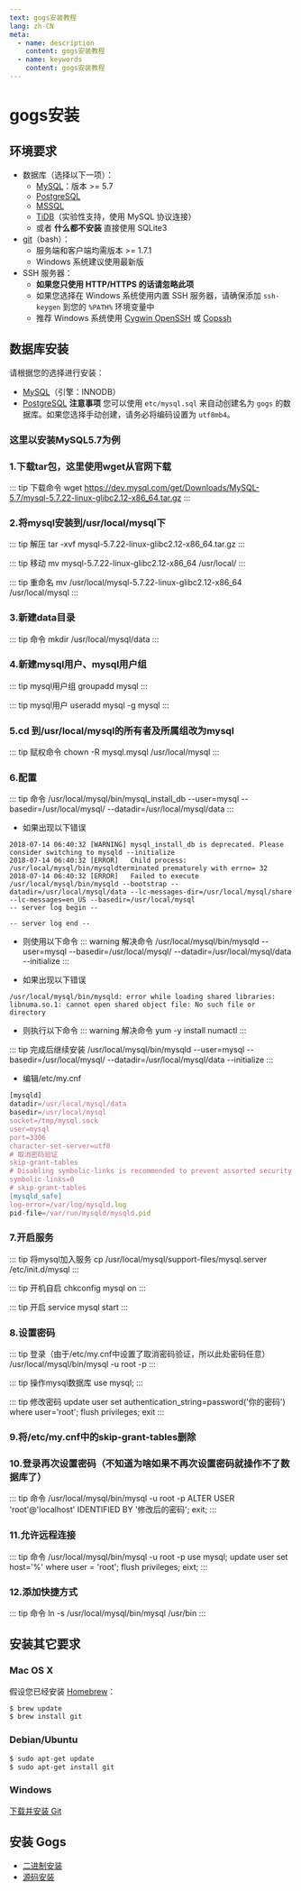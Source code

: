 ```yaml
---
text: gogs安装教程
lang: zh-CN
meta:
  - name: description
    content: gogs安装教程
  - name: keywords
    content: gogs安装教程
---
```

# gogs安装

## 环境要求


- 数据库（选择以下一项）：
    - [MySQL](http://dev.mysql.com)：版本 >= 5.7
    - [PostgreSQL](http://www.postgresql.org/)
    - [MSSQL](https://en.wikipedia.org/wiki/Microsoft_SQL_Server)
    - [TiDB](https://github.com/pingcap/tidb)（实验性支持，使用 MySQL 协议连接）
    - 或者 **什么都不安装** 直接使用 SQLite3
- [git](http://git-scm.com/)（bash）：
    - 服务端和客户端均需版本 >= 1.7.1
    - Windows 系统建议使用最新版
- SSH 服务器：
    - **如果您只使用 HTTP/HTTPS 的话请忽略此项**
    - 如果您选择在 Windows 系统使用内置 SSH 服务器，请确保添加 `ssh-keygen` 到您的 `%PATH%` 环境变量中
    - 推荐 Windows 系统使用 [Cygwin OpenSSH](http://docs.oracle.com/cd/E24628_01/install.121/e22624/preinstall_req_cygwin_ssh.htm) 或 [Copssh](https://www.itefix.net/copssh)


## 数据库安装
请根据您的选择进行安装：
- [MySQL](http://dev.mysql.com/downloads/mysql/)（引擎：INNODB）
- [PostgreSQL](http://www.postgresql.org/download/)
**注意事项** 您可以使用 `etc/mysql.sql` 来自动创建名为 `gogs` 的数据库。如果您选择手动创建，请务必将编码设置为 `utf8mb4`。

###  这里以安装MySQL5.7为例

### 1.下载tar包，这里使用wget从官网下载
::: tip 下载命令
wget https://dev.mysql.com/get/Downloads/MySQL-5.7/mysql-5.7.22-linux-glibc2.12-x86_64.tar.gz
:::

### 2.将mysql安装到/usr/local/mysql下
::: tip 解压
tar -xvf mysql-5.7.22-linux-glibc2.12-x86_64.tar.gz
:::

::: tip 移动
mv mysql-5.7.22-linux-glibc2.12-x86_64 /usr/local/
:::

::: tip 重命名
mv /usr/local/mysql-5.7.22-linux-glibc2.12-x86_64 /usr/local/mysql
:::

### 3.新建data目录
::: tip 命令
mkdir /usr/local/mysql/data
:::

### 4.新建mysql用户、mysql用户组
::: tip mysql用户组
groupadd mysql
:::

::: tip mysql用户
useradd mysql -g mysql
:::

### 5.cd 到/usr/local/mysql的所有者及所属组改为mysql
::: tip 赋权命令
chown -R mysql.mysql /usr/local/mysql
:::

### 6.配置
::: tip 命令
/usr/local/mysql/bin/mysql_install_db --user=mysql --basedir=/usr/local/mysql/ --datadir=/usr/local/mysql/data
:::

- 如果出现以下错误
``` text
2018-07-14 06:40:32 [WARNING] mysql_install_db is deprecated. Please consider switching to mysqld --initialize
2018-07-14 06:40:32 [ERROR]   Child process: /usr/local/mysql/bin/mysqldterminated prematurely with errno= 32
2018-07-14 06:40:32 [ERROR]   Failed to execute /usr/local/mysql/bin/mysqld --bootstrap --datadir=/usr/local/mysql/data --lc-messages-dir=/usr/local/mysql/share --lc-messages=en_US --basedir=/usr/local/mysql
-- server log begin --

-- server log end --
```

- 则使用以下命令
::: warning 解决命令
/usr/local/mysql/bin/mysqld --user=mysql --basedir=/usr/local/mysql/ --datadir=/usr/local/mysql/data --initialize
:::

- 如果出现以下错误
``` text
/usr/local/mysql/bin/mysqld: error while loading shared libraries: libnuma.so.1: cannot open shared object file: No such file or directory
```

- 则执行以下命令
::: warning 解决命令
yum -y install numactl
:::

::: tip 完成后继续安装
/usr/local/mysql/bin/mysqld --user=mysql --basedir=/usr/local/mysql/ --datadir=/usr/local/mysql/data --initialize
:::

- 编辑/etc/my.cnf
``` js
[mysqld]
datadir=/usr/local/mysql/data
basedir=/usr/local/mysql
socket=/tmp/mysql.sock
user=mysql
port=3306
character-set-server=utf8
# 取消密码验证
skip-grant-tables
# Disabling symbolic-links is recommended to prevent assorted security risks
symbolic-links=0
# skip-grant-tables
[mysqld_safe]
log-error=/var/log/mysqld.log
pid-file=/var/run/mysqld/mysqld.pid
```
### 7.开启服务
::: tip 将mysql加入服务
cp /usr/local/mysql/support-files/mysql.server /etc/init.d/mysql
:::

::: tip 开机自启
chkconfig mysql on
:::

::: tip 开启
service mysql start
:::

### 8.设置密码
::: tip 登录（由于/etc/my.cnf中设置了取消密码验证，所以此处密码任意）
/usr/local/mysql/bin/mysql -u root -p
:::

::: tip 操作mysql数据库
use mysql;
::: 

::: tip 修改密码
update user set authentication_string=password('你的密码') where user='root';
flush privileges;
exit
::: 


### 9.将/etc/my.cnf中的skip-grant-tables删除

### 10.登录再次设置密码（不知道为啥如果不再次设置密码就操作不了数据库了）
::: tip 命令
/usr/local/mysql/bin/mysql -u root -p
ALTER USER 'root'@'localhost' IDENTIFIED BY '修改后的密码';
exit;
::: 

### 11.允许远程连接
::: tip 命令
/usr/local/mysql/bin/mysql -u root -p
use mysql;
update user set host='%' where user = 'root';
flush privileges;
eixt;
:::

### 12.添加快捷方式
::: tip 命令
ln -s /usr/local/mysql/bin/mysql /usr/bin
:::


## 安装其它要求

### Mac OS X

假设您已经安装 [Homebrew](http://brew.sh/)：

```sh
$ brew update
$ brew install git
```

### Debian/Ubuntu

```sh
$ sudo apt-get update
$ sudo apt-get install git
```

### Windows

[下载并安装 Git](http://git-scm.com/downloads)

## 安装 Gogs

- [二进制安装](http://gogs.io/docs/installation/install_from_binary.html)
- [源码安装](http://gogs.io/docs/installation/install_from_source.html)